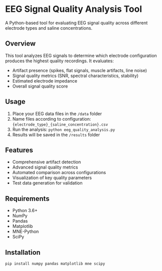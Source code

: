 # EEG Signal Quality Analysis Tool

A Python-based tool for evaluating EEG signal quality across different electrode types and saline concentrations.

## Overview

This tool analyzes EEG signals to determine which electrode configuration produces the highest quality recordings. It evaluates:

- Artifact presence (spikes, flat signals, muscle artifacts, line noise)
- Signal quality metrics (SNR, spectral characteristics, stability)
- Estimated electrode impedance
- Overall signal quality score

## Usage

1. Place your EEG data files in the `/data` folder
2. Name files according to configuration: `{electrode_type}_{saline_concentration}.csv`
3. Run the analysis: `python eeg_quality_analysis.py`
4. Results will be saved in the `/results` folder

## Features

- Comprehensive artifact detection
- Advanced signal quality metrics
- Automated comparison across configurations
- Visualization of key quality parameters
- Test data generation for validation

## Requirements

- Python 3.6+
- NumPy
- Pandas
- Matplotlib
- MNE-Python
- SciPy

## Installation

```bash
pip install numpy pandas matplotlib mne scipy
